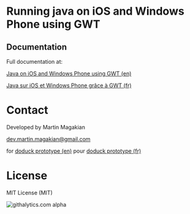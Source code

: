 Running java on iOS and Windows Phone using GWT
=========


Documentation
------
Full documentation at:

[Java on iOS and Windows Phone using GWT (en)](http://doduck.com/java-ios-windows-phone/)

[Java sur iOS et Windows Phone grâce à GWT (fr)](http://doduck.fr/java-sur-ios-et-windows-phone/)






Contact
=========
Developed by Martin Magakian

dev.martin.magakian@gmail.com

for [doduck prototype (en)](http://doduck.com)
pour [doduck prototype (fr)](http://doduck.fr)


License
=========
MIT License (MIT)

![githalytics.com alpha](https://cruel-carlota.pagodabox.com/53e71dc9ebd4526c439e1ad6788449d5 "githalytics.com")

